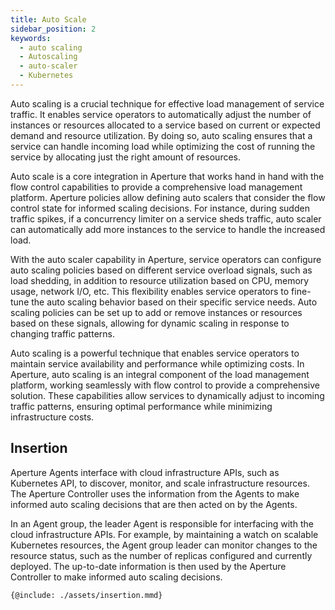 ```yaml
---
title: Auto Scale
sidebar_position: 2
keywords:
  - auto scaling
  - Autoscaling
  - auto-scaler
  - Kubernetes
---
```


Auto scaling is a crucial technique for effective load management of service
traffic. It enables service operators to automatically adjust the number of
instances or resources allocated to a service based on current or expected
demand and resource utilization. By doing so, auto scaling ensures that a
service can handle incoming load while optimizing the cost of running the
service by allocating just the right amount of resources.

Auto scale is a core integration in Aperture that works hand in hand with the
flow control capabilities to provide a comprehensive load management platform.
Aperture policies allow defining auto scalers that consider the flow control
state for informed scaling decisions. For instance, during sudden traffic
spikes, if a concurrency limiter on a service sheds traffic, auto scaler can
automatically add more instances to the service to handle the increased load.

With the auto scaler capability in Aperture, service operators can configure
auto scaling policies based on different service overload signals, such as load
shedding, in addition to resource utilization based on CPU, memory usage,
network I/O, etc. This flexibility enables service operators to fine-tune the
auto scaling behavior based on their specific service needs. Auto scaling
policies can be set up to add or remove instances or resources based on these
signals, allowing for dynamic scaling in response to changing traffic patterns.

Auto scaling is a powerful technique that enables service operators to maintain
service availability and performance while optimizing costs. In Aperture, auto
scaling is an integral component of the load management platform, working
seamlessly with flow control to provide a comprehensive solution. These
capabilities allow services to dynamically adjust to incoming traffic patterns,
ensuring optimal performance while minimizing infrastructure costs.

## Insertion

Aperture Agents interface with cloud infrastructure APIs, such as Kubernetes
API, to discover, monitor, and scale infrastructure resources. The Aperture
Controller uses the information from the Agents to make informed auto scaling
decisions that are then acted on by the Agents.

In an Agent group, the leader Agent is responsible for interfacing with the
cloud infrastructure APIs. For example, by maintaining a watch on scalable
Kubernetes resources, the Agent group leader can monitor changes to the resource
status, such as the number of replicas configured and currently deployed. The
up-to-date information is then used by the Aperture Controller to make informed
auto scaling decisions.

<Zoom>

```mermaid
{@include: ./assets/insertion.mmd}
```

</Zoom>
